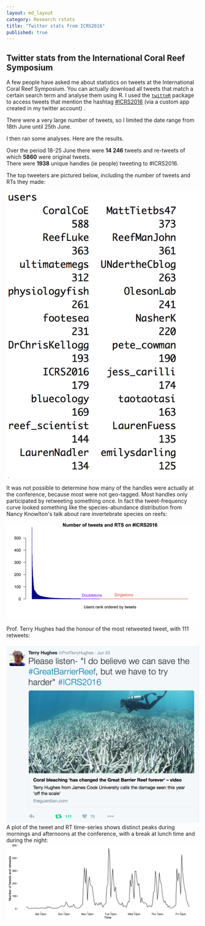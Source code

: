```yaml
---
layout: md_layout
category: Research rstats
title: "Twitter stats from ICRS2016"
published: true  
---
```


## Twitter stats from the International Coral Reef Symposium  

A few people have asked me about statistics on tweets at the International Coral Reef Symposium. You can actually download all tweets that match a certain search term and analyse them using R. I used the [`twitteR`](https://cran.r-project.org/web/packages/twitteR/twitteR.pdf) package to access tweets that mention the hashtag [#ICRS2016](https://twitter.com/hashtag/icrs2016) (via a custom app created in my twitter account) .  

There were a very large number of tweets, so I limited the date range from 18th June until 25th June.

I then ran some analyses. Here are the results.  

Over the period 18-25 June there were **14 246** tweets and re-tweets of which **5860** were original tweets.  
There were **1938** unique handles (ie people) tweeting to #ICRS2016.  

The top tweeters are pictured below, including the number of tweets and RTs they made:  

<img src ="/Images/icrs-top_tweeters.png" alt="" class="image_normal"/>  

It was not possible to determine how many of the handles were actually at the conference, because most were not geo-tagged. Most handles only participated by retweeting something once. In fact the tweet-frequency curve looked something like the species-abundance distribution from Nancy Knowlton's talk about rare invertebrate species on reefs:  

<img src ="/Images/icrs-tweetfreq.png" alt="" class="wide_image"/>  

Prof. Terry Hughes had the honour of the most retweeted tweet, with 111 retweets:  

<img src ="/Images/icrs-mostRTs.png" alt="" class="image_normal"/>  
A plot of the tweet and RT time-series shows distinct peaks during mornings and afternoons at the conference, with a break at lunch time and during the night:  

<img src ="/Images/icrs-tweets_vs_time.png" alt="" class="wide_image"/>  


<br>
